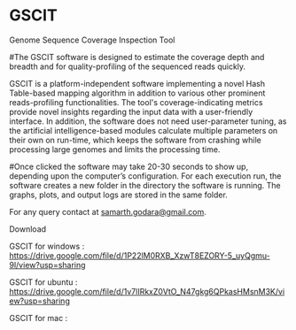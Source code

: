# GSCIT
Genome Sequence Coverage Inspection Tool

#The GSCIT software is designed to estimate the coverage depth and breadth and for quality-profiling of the sequenced reads quickly. 

GSCIT is a platform-independent software implementing a novel Hash Table-based mapping algorithm in addition to various other prominent reads-profiling functionalities. The tool's coverage-indicating metrics provide novel insights regarding the input data with a user-friendly interface. In addition, the software does not need user-parameter tuning, as the artificial intelligence-based modules calculate multiple parameters on their own on run-time, which keeps the software from crashing while processing large genomes and limits the processing time. 

#Once clicked the software may take 20-30 seconds to show up, depending upon the computer’s configuration. For each execution run, the software creates a new folder in the directory the software is running. The graphs, plots, and output logs are stored in the same folder. 

For any query contact at samarth.godara@gmail.com.

Download

GSCIT for windows : https://drive.google.com/file/d/1P22lM0RXB_XzwT8EZORY-5_uyQgmu-9l/view?usp=sharing

GSCIT for ubuntu : https://drive.google.com/file/d/1v7lIRkxZ0VtO_N47gkg6QPkasHMsnM3K/view?usp=sharing

GSCIT for mac : 
